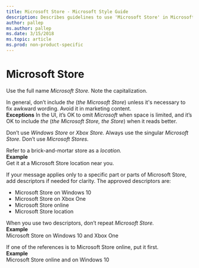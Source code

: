 ```yaml
---
title: Microsoft Store - Microsoft Style Guide
description: Describes guidelines to use 'Microsoft Store' in Microsoft documents and provides alternate examples.
author: pallep
ms.author: pallep
ms.date: 3/15/2018
ms.topic: article
ms.prod: non-product-specific
---
```


# Microsoft Store

Use the full name *Microsoft Store.* Note the capitalization.

In general, don’t include *the* (*the Microsoft Store*) unless it's necessary to fix awkward wording. Avoid it in marketing content.<br />
**Exceptions** In the UI, it’s OK to omit *Microsoft* when space is limited, and it’s OK to include *the* (*the Microsoft Store, the Store*) when it reads better.

Don’t use *Windows Store* or *Xbox Store.* Always use the singular *Microsoft Store.* Don’t use *Microsoft Stores.*

Refer to a brick-and-mortar store as a *location.*   
**Example** <br />Get it at a Microsoft Store location near you.

If your message applies only to a specific part or parts of Microsoft Store, add descriptors if needed for clarity. The approved descriptors are:
- Microsoft Store on Windows 10
- Microsoft Store on Xbox One
- Microsoft Store online
- Microsoft Store location 

When you use two descriptors, don’t repeat *Microsoft Store.*  
**Example** <br />Microsoft Store on Windows 10 and Xbox One

If one of the references is to Microsoft Store online, put it first.  
**Example** <br />Microsoft Store online and on Windows 10
